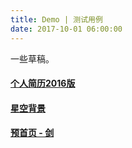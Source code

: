 ```yaml
---
title: Demo | 测试用例
date: 2017-10-01 06:00:00
---
```


一些草稿。

#### [个人简历2016版](/resume)

#### [星空背景](/unrender/star_bg)

#### [预首页 - 剑](/unrender/cool.html)
